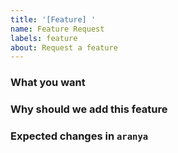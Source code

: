 ```yaml
---
title: '[Feature] '
name: Feature Request
labels: feature
about: Request a feature
---
```


### What you want

### Why should we add this feature

### Expected changes in `aranya`
